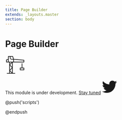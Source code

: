 ```yaml
---
title: Page Builder
extends: _layouts.master
section: body
---
```


<div class="flex items-end md:items-start">
  <h1 class="text-2xl md:text-5xl font-bold mr-5">Page Builder</h1>
  <svg
    xmlns="http://www.w3.org/2000/svg"
    width="64"
    height="64"
    viewBox="0 0 64 64"
    class="text-gray-900 opacity-0 transition-opacity transition-1000 transition-delay-250"
    id="crane"
  >
    <g
      stroke-linecap="round"
      stroke-linejoin="round"
      stroke-width="2"
      fill="currentColor"
      stroke="currentColor"
    >
      <rect
        x="48"
        y="42"
        width="12"
        height="6"
        fill="none"
        stroke-miterlimit="10"
      />
      <line
        x1="54"
        y1="28"
        x2="54"
        y2="42"
        fill="none"
        stroke-miterlimit="10"
      />
      <polyline
        points="23 23 23 59 14 59 14 23"
        fill="none"
        stroke="currentColor"
        stroke-miterlimit="10"
      />
      <line
        x1="6"
        y1="59"
        x2="31"
        y2="59"
        fill="none"
        stroke="currentColor"
        stroke-miterlimit="10"
      />
      <polyline
        points="27 14 60 17 60 23 4 23 4 16 10 14"
        fill="none"
        stroke="currentColor"
        stroke-miterlimit="10"
        data-cap="butt"
      />
      <line
        x1="23"
        y1="23"
        x2="14"
        y2="32"
        fill="none"
        stroke="currentColor"
        stroke-miterlimit="10"
        data-cap="butt"
      />
      <line
        x1="23"
        y1="41"
        x2="14"
        y2="50"
        fill="none"
        stroke="currentColor"
        stroke-miterlimit="10"
        data-cap="butt"
      />
      <line
        x1="23"
        y1="41"
        x2="14"
        y2="32"
        fill="none"
        stroke="currentColor"
        stroke-miterlimit="10"
        data-cap="butt"
      />
      <line
        x1="23"
        y1="59"
        x2="14"
        y2="50"
        fill="none"
        stroke="currentColor"
        stroke-miterlimit="10"
        data-cap="butt"
      />
      <polyline
        points="10 23 10 5 24 5 27 14 27 23"
        fill="none"
        stroke="currentColor"
        stroke-miterlimit="10"
      />
      <path
        d="M16,5v5a4,4,0,0,0,4,4h7"
        fill="none"
        stroke="currentColor"
        stroke-miterlimit="10"
        data-cap="butt"
      />
    </g>
  </svg>
</div>
<p>
  This module is under development. <a href="https://twitter.com/sandulat" target="_blank" class="text-indigo-700">Stay tuned</a>
  <svg
    xmlns="http://www.w3.org/2000/svg"
    width="48"
    height="48"
    viewBox="0 0 48 48"
    class="inline-block w-5 h-5 ml-2 text-indigo-600 -mt-px"
  >
    <path
      fill="currentColor"
      d="M48,9.11341c-1.76603,0.78322-3.66389,1.31268-5.65607,1.55067 c2.03332-1.21873,3.5948-3.14867,4.33001-5.44828c-1.90268,1.12855-4.01024,1.94811-6.25344,2.3898 c-1.79636-1.914-4.35574-3.10992-7.18805-3.10992c-5.43885,0-9.84807,4.40923-9.84807,9.84756 c0,0.77191,0.0871,1.5234,0.25495,2.24422c-8.1844-0.41065-15.4407-4.33121-20.29778-10.28923 C2.49387,7.75272,2.0083,9.44432,2.0083,11.24909c0,3.41649,1.73858,6.43073,4.38093,8.19676 c-1.61427-0.05109-3.13272-0.49415-4.4605-1.23177c-0.00069,0.04115-0.00084,0.08231-0.00084,0.1238 c0,4.77144,3.39452,8.75168,7.8996,9.6563c-0.82642,0.22494-1.69641,0.34532-2.5945,0.34532 c-0.63458,0-1.25149-0.06173-1.8528-0.17661c1.25319,3.91234,4.89001,6.75958,9.19929,6.83914 c-3.37036,2.64116-7.61654,4.21549-12.23032,4.21549C1.55427,39.21751,0.77036,39.17088,0,39.08 c4.35814,2.79408,9.53447,4.42431,15.09573,4.42431c18.11374,0,28.0189-15.00571,28.0189-28.01916 c0-0.42694-0.00959-0.85164-0.02846-1.27394C45.01011,12.82274,46.67978,11.08826,48,9.11341z"
    />
  </svg>
</p>

@push('scripts')

<script src="https://cdn.jsdelivr.net/npm/vivus@latest/dist/vivus.min.js"></script>
<script type="text/javascript">
  const illustrationId = 'crane';

  new Vivus(illustrationId, { duration: 100 });

  const illustrationClassList = document.getElementById(illustrationId)
    .classList;

  illustrationClassList.remove('opacity-0');

  illustrationClassList.add('opacity-100');
</script>

@endpush
